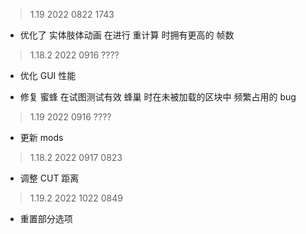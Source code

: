 > 1.19 2022 0822 1743

- 优化了 实体肢体动画 在进行 重计算 时拥有更高的 帧数

> 1.18.2 2022 0916 ????

- 优化 GUI 性能

- 修复 蜜蜂 在试图测试有效 蜂巢 时在未被加载的区块中 频繁占用的 bug

> 1.19 2022 0916 ????

- 更新 mods

> 1.18.2 2022 0917 0823

- 调整 CUT 距离

> 1.19.2 2022 1022 0849

- 重置部分选项